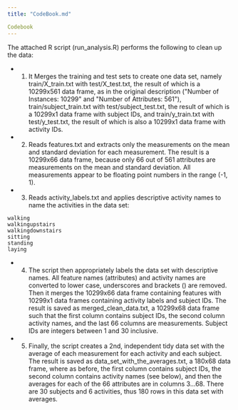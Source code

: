 ```yaml
---
title: "CodeBook.md"

Codebook
---
```


The attached R script (run_analysis.R) performs the following to clean up the data:

- 1) It Merges the training and test sets to create one data set, namely train/X_train.txt with test/X_test.txt, the result of which is a 10299x561 data frame, as in the original description ("Number of Instances: 10299" and "Number of Attributes: 561"), train/subject_train.txt with test/subject_test.txt, the result of which is a 10299x1 data frame with subject IDs, and train/y_train.txt with test/y_test.txt, the result of which is also a 10299x1 data frame with activity IDs.

- 2) Reads features.txt and extracts only the measurements on the mean and standard deviation for each measurement. The result is a 10299x66 data frame, because only 66 out of 561 attributes are measurements on the mean and standard deviation. All measurements appear to be floating point numbers in the range (-1, 1).

- 3) Reads activity_labels.txt and applies descriptive activity names to name the activities in the data set:

```
walking
walkingupstairs
walkingdownstairs
sitting
standing
laying
```

- 4) The script then appropriately labels the data set with descriptive names.
All feature names (attributes) and activity names are converted to lower case, underscores and brackets () are removed. 
Then it merges the 10299x66 data frame containing features with 10299x1 data frames containing activity labels and subject IDs. 
The result is saved as merged_clean_data.txt, a 10299x68 data frame such that the first column contains subject IDs, the second column activity names, and the last 66 columns are measurements. 
Subject IDs are integers between 1 and 30 inclusive. 

- 5) Finally, the script creates a 2nd, independent tidy data set with the average of each measurement for each activity and each subject. The result is saved as data_set_with_the_averages.txt, a 180x68 data frame, where as before, the first column contains subject IDs, the second column contains activity names (see below), and then the averages for each of the 66 attributes are in columns 3...68. There are 30 subjects and 6 activities, thus 180 rows in this data set with averages.